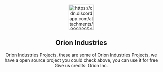 <!-- PROJECT LOGO -->
<br />
<div align="center">
  <a href="https://cdn.discordapp.com/attachments/990220545347956770/1005995464090460221/20220807_002947.png">
    <img src="https://cdn.discordapp.com/attachments/990220545347956770/1005995464090460221/20220807_002947.png" alt="https://cdn.discordapp.com/attachments/990220545347956770/1005995464090460221/20220807_002947.png" width="80" height="80">
  </a>

<h2 align="center">Orion Industries</h2>

  <p align="center">
    Orion Industries Projects, these are some of Orion Industries Projects, we have a open source project you could check above, you can use it for free
    <br>
    Give us credits: Orion Inc.
  </p>
</div>

